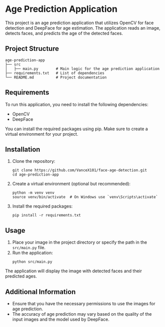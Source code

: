 # Age Prediction Application

This project is an age prediction application that utilizes OpenCV for face detection and DeepFace for age estimation. The application reads an image, detects faces, and predicts the age of the detected faces.

## Project Structure

```
age-prediction-app
├── src
│   ├── main.py        # Main logic for the age prediction application
├── requirements.txt   # List of dependencies
└── README.md          # Project documentation
```

## Requirements

To run this application, you need to install the following dependencies:

- OpenCV
- DeepFace

You can install the required packages using pip. Make sure to create a virtual environment for your project.

## Installation

1. Clone the repository:
   ```
   git clone https://github.com/VanceX101/face-age-detection.git
   cd age-prediction-app
   ```

2. Create a virtual environment (optional but recommended):
   ```
   python -m venv venv
   source venv/bin/activate  # On Windows use `venv\Scripts\activate`
   ```

3. Install the required packages:
   ```
   pip install -r requirements.txt
   ```

## Usage

1. Place your image in the project directory or specify the path in the `src/main.py` file.
2. Run the application:
   ```
   python src/main.py
   ```

The application will display the image with detected faces and their predicted ages.

## Additional Information

- Ensure that you have the necessary permissions to use the images for age prediction.
- The accuracy of age prediction may vary based on the quality of the input images and the model used by DeepFace.
